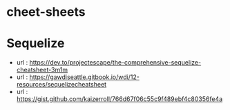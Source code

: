 # cheet-sheets

# Sequelize
 - url : https://dev.to/projectescape/the-comprehensive-sequelize-cheatsheet-3m1m
 - url : https://gawdiseattle.gitbook.io/wdi/12-resources/sequelizecheatsheet
 - url : https://gist.github.com/kaizerroll/766d67f06c55c9f489ebf4c80356fe4a

